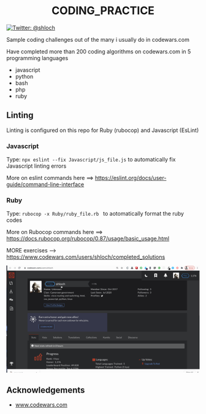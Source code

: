 <h1 align="center">CODING_PRACTICE</h1>
<p>
            <a href="https://twitter.com/shloch" target="_blank">
                <img alt="Twitter: @shloch" src="https://img.shields.io/twitter/follow/shloch.svg?style=social" />
            </a> <br/>
</p>

Sample coding challenges out of the many i usually do in codewars.com

Have completed more than 200 coding algorithms on codewars.com in 5 programming languages
- javascript
- python
- bash
- php
- ruby

## Linting

Linting is configured on this repo for Ruby (rubocop) and Javascript (EsLint)

### Javascript

Type: `npx eslint --fix Javascript/js_file.js` to automatically fix Javascript linting errors

More on eslint commands here ==> https://eslint.org/docs/user-guide/command-line-interface

### Ruby

Type: `rubocop -x Ruby/ruby_file.rb ` to aotomatically format the ruby codes

More on Rubocop commands here ==> https://docs.rubocop.org/rubocop/0.87/usage/basic_usage.html


MORE exercises --> https://www.codewars.com/users/shloch/completed_solutions

![alt text](https://github.com/shloch/CODING_PRACTICE/blob/master/codewars.gif)


## Acknowledgements
- www.codewars.com
